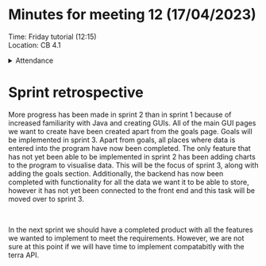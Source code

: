 # Minutes for meeting 12 (17/04/2023)
Time: Friday tutorial (12:15) <br>
Location: CB 4.1

<details><summary>Attendance</summary><p>
  
  - Alexander Agafonov	
  - Thomas Canning	
  - Artiom Casian	
  - ~Arthur	Chen~
  - Alex Clarke
  - Harry Crane

</p></details>

# Sprint retrospective

More progress has been made in sprint 2 than in sprint 1 because of increased familiarity with Java and creating GUIs. All of the main GUI pages we want to create have been created apart from the goals page. Goals will be implemented in sprint 3. Apart from goals, all places where data is entered into the program have now been completed. The only feature that has not yet been able to be implemented in sprint 2 has been adding charts to the program to visualise data. This will be the focus of sprint 3, along with adding the goals section. Additionally, the backend has now been completed with functionality for all the data we want it to be able to store, however it has not yet been connected to the front end and this task will be moved over to sprint 3.

<br>
    
In the next sprint we should have a completed product with all the features we wanted to implement to meet the requirements. However, we are not sure at this point if we will have time to implement compatabitly with the terra API.
  
</p>



